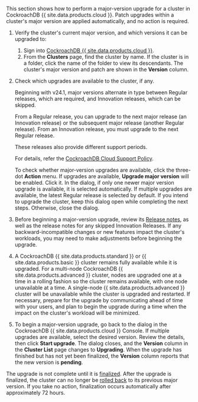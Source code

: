 This section shows how to perform a major-version upgrade for a cluster in CockroachDB {{ site.data.products.cloud }}. Patch upgrades within a cluster's major version are applied automatically, and no action is required.

1. Verify the cluster's current major version, and which versions it can be upgraded to:
    1. Sign into [CockroachDB {{ site.data.products.cloud }}](https://cockroachlabs.cloud).
    1. From the **Clusters** page, find the cluster by name. If the cluster is in a folder, click the name of the folder to view its descendants. The cluster's major version and patch are shown in the **Version** column.
1. Check which upgrades are available to the cluster, if any.

    Beginning with v24.1, major versions alternate in type between Regular releases, which are required, and Innovation releases, which can be skipped.

    From a Regular release, you can upgrade to the next major release (an Innovation release) or the subsequent major release (another Regular release). From an Innovation release, you must upgrade to the next Regular release.

    These releases also provide different support periods.

    For details, refer the [CockroachDB Cloud Support Policy](upgrade-policy.md#cockroachdb-cloud-support-policy).

    To check whether major-version upgrades are available, click the three-dot **Action** menu. If upgrades are available, **Upgrade major version** will be enabled. Click it. In the dialog, if only one newer major version upgrade is available, it is selected automatically. If multiple upgrades are available, the latest Regular release is selected by default. If you intend to upgrade the cluster, keep this dialog open while completing the next steps. Otherwise, close the dialog.
1. Before beginning a major-version upgrade, review its [Release notes](releases/index.md), as well as the release notes for any skipped Innovation Releases. If any backward-incompatible changes or new features impact the cluster's workloads, you may need to make adjustments before beginning the upgrade.
1. A CockroachDB {{ site.data.products.standard }} or {{ site.data.products.basic }} cluster remains fully available while it is upgraded. For a multi-node CockroachDB {{ site.data.products.advanced }} cluster, nodes are upgraded one at a time in a rolling fashion so the cluster remains available, with one node unavailable at a time. A single-node {{ site.data.products.advanced }} cluster will be unavailable while the cluster is upgraded and restarted. If necessary, prepare for the upgrade by communicating ahead of time with your users, and plan to begin the upgrade during a time when the impact on the cluster's workload will be minimized.
1. To begin a major-version upgrade, go back to the dialog in the CockroachDB {{ site.data.products.cloud }} Console. If multiple upgrades are available, select the desired version. Review the details, then click **Start upgrade**. The dialog closes, and the **Version** column in the **Cluster List** page changes to **Upgrading**. When the upgrade has finished but has not yet been finalized, the **Version** column reports that the new version is **pending**.

The upgrade is not complete until it is [finalized](#finalize-a-major-version-upgrade-manually). After the upgrade is finalized, the cluster can no longer be [rolled back](#roll-back-a-major-version-upgrade) to its previous major version. If you take no action, finalization occurs automatically after approximately 72 hours.
